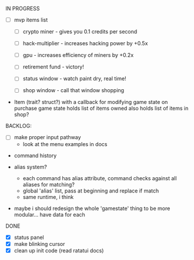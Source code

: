 IN PROGRESS

- [ ] mvp items list
    - [ ] crypto miner - gives you 0.1 credits per second
    - [ ] hack-multiplier - increases hacking power by +0.5x
    - [ ] gpu - increases efficiency of miners by +0.2x
    - [ ] retirement fund - victory!
    - [ ] status window - watch paint dry, real time!
    - [ ] shop window - call that window shopping


- Item (trait? struct?) with a callback for modifying game state on purchase
game state holds list of items owned
also holds list of items in shop?

BACKLOG:
- [ ] make proper input pathway
    - look at the menu examples in docs

- command history

- alias system?
    - each command has alias attribute, command checks against all aliases for matching?
    - global 'alias' list, pass at beginning and replace if match
    - same runtime, i think

- maybe i should redesign the whole 'gamestate' thing to be more modular... have data for each

DONE
- [x] status panel
- [x] make blinking cursor 
- [x] clean up init code (read ratatui docs)